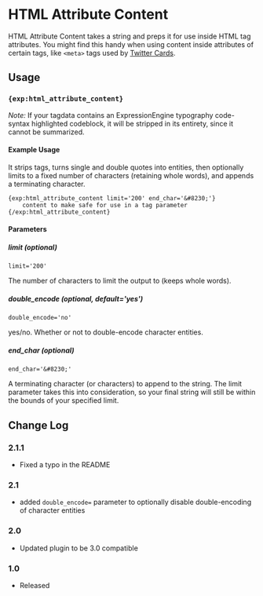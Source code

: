 # HTML Attribute Content

HTML Attribute Content takes a string and preps it for use inside HTML tag attributes. You might find this handy when using content inside attributes of certain tags, like `<meta>` tags used by [Twitter Cards](https://dev.twitter.com/docs/cards).

## Usage

### `{exp:html_attribute_content}`

*Note:* If your tagdata contains an ExpressionEngine typography code-syntax highlighted codeblock, it will be stripped in its entirety, since it cannot be summarized.

#### Example Usage

It strips tags, turns single and double quotes into entities, then optionally limits to a fixed number of characters (retaining whole words), and appends a terminating character.

```
{exp:html_attribute_content limit='200' end_char='&#8230;'}
	content to make safe for use in a tag parameter
{/exp:html_attribute_content}
```

#### Parameters

##### limit (optional)

`limit='200'`

The number of characters to limit the output to (keeps whole words).

##### double_encode (optional, default='yes')

`double_encode='no'`

yes/no. Whether or not to double-encode character entities.

##### end_char (optional)

`end_char='&#8230;'`

A terminating character (or characters) to append to the string. The limit parameter takes this into consideration, so your final string will still
be within the bounds of your specified limit.

## Change Log

### 2.1.1

- Fixed a typo in the README

### 2.1

- added `double_encode=` parameter to optionally disable double-encoding of character entities

### 2.0

- Updated plugin to be 3.0 compatible

### 1.0

- Released
